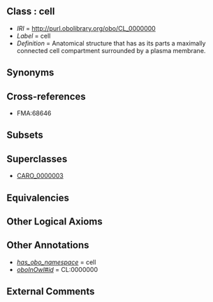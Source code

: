 
## Class : cell

 * *IRI* = http://purl.obolibrary.org/obo/CL_0000000
 * *Label* = cell
 * *Definition* = Anatomical structure that has as its parts a maximally connected cell compartment surrounded by a plasma membrane.

## Synonyms


## Cross-references

 * FMA:68646

## Subsets


## Superclasses

 * [CARO_0000003](../../CARO/03/CARO_0000003.md)

## Equivalencies


## Other Logical Axioms


## Other Annotations

 * *[has_obo_namespace](../../ce/oboInOwl#hasOBONamespace.md)* = cell
 * *[oboInOwl#id](../../id/oboInOwl#id.md)* = CL:0000000

## External Comments

